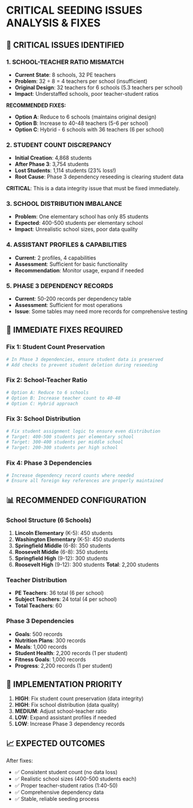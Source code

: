 # CRITICAL SEEDING ISSUES ANALYSIS & FIXES

## 🚨 CRITICAL ISSUES IDENTIFIED

### 1. **SCHOOL-TEACHER RATIO MISMATCH**
- **Current State**: 8 schools, 32 PE teachers
- **Problem**: 32 ÷ 8 = 4 teachers per school (insufficient)
- **Original Design**: 32 teachers for 6 schools (5.3 teachers per school)
- **Impact**: Understaffed schools, poor teacher-student ratios

**RECOMMENDED FIXES:**
- **Option A**: Reduce to 6 schools (maintains original design)
- **Option B**: Increase to 40-48 teachers (5-6 per school)
- **Option C**: Hybrid - 6 schools with 36 teachers (6 per school)

### 2. **STUDENT COUNT DISCREPANCY**
- **Initial Creation**: 4,868 students
- **After Phase 3**: 3,754 students
- **Lost Students**: 1,114 students (23% loss!)
- **Root Cause**: Phase 3 dependency reseeding is clearing student data

**CRITICAL**: This is a data integrity issue that must be fixed immediately.

### 3. **SCHOOL DISTRIBUTION IMBALANCE**
- **Problem**: One elementary school has only 85 students
- **Expected**: 400-500 students per elementary school
- **Impact**: Unrealistic school sizes, poor data quality

### 4. **ASSISTANT PROFILES & CAPABILITIES**
- **Current**: 2 profiles, 4 capabilities
- **Assessment**: Sufficient for basic functionality
- **Recommendation**: Monitor usage, expand if needed

### 5. **PHASE 3 DEPENDENCY RECORDS**
- **Current**: 50-200 records per dependency table
- **Assessment**: Sufficient for most operations
- **Issue**: Some tables may need more records for comprehensive testing

## 🔧 IMMEDIATE FIXES REQUIRED

### Fix 1: Student Count Preservation
```python
# In Phase 3 dependencies, ensure student data is preserved
# Add checks to prevent student deletion during reseeding
```

### Fix 2: School-Teacher Ratio
```python
# Option A: Reduce to 6 schools
# Option B: Increase teacher count to 40-48
# Option C: Hybrid approach
```

### Fix 3: School Distribution
```python
# Fix student assignment logic to ensure even distribution
# Target: 400-500 students per elementary school
# Target: 300-400 students per middle school
# Target: 200-300 students per high school
```

### Fix 4: Phase 3 Dependencies
```python
# Increase dependency record counts where needed
# Ensure all foreign key references are properly maintained
```

## 📊 RECOMMENDED CONFIGURATION

### School Structure (6 Schools)
1. **Lincoln Elementary** (K-5): 450 students
2. **Washington Elementary** (K-5): 450 students  
3. **Springfield Middle** (6-8): 350 students
4. **Roosevelt Middle** (6-8): 350 students
5. **Springfield High** (9-12): 300 students
6. **Roosevelt High** (9-12): 300 students
**Total**: 2,200 students

### Teacher Distribution
- **PE Teachers**: 36 total (6 per school)
- **Subject Teachers**: 24 total (4 per school)
- **Total Teachers**: 60

### Phase 3 Dependencies
- **Goals**: 500 records
- **Nutrition Plans**: 300 records
- **Meals**: 1,000 records
- **Student Health**: 2,200 records (1 per student)
- **Fitness Goals**: 1,000 records
- **Progress**: 2,200 records (1 per student)

## 🎯 IMPLEMENTATION PRIORITY

1. **HIGH**: Fix student count preservation (data integrity)
2. **HIGH**: Fix school distribution (data quality)
3. **MEDIUM**: Adjust school-teacher ratio
4. **LOW**: Expand assistant profiles if needed
5. **LOW**: Increase Phase 3 dependency records

## 📈 EXPECTED OUTCOMES

After fixes:
- ✅ Consistent student count (no data loss)
- ✅ Realistic school sizes (400-500 students each)
- ✅ Proper teacher-student ratios (1:40-50)
- ✅ Comprehensive dependency data
- ✅ Stable, reliable seeding process
